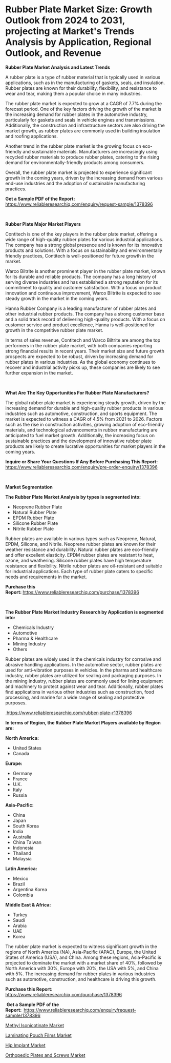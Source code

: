 <p><h1>Rubber Plate Market Size: Growth Outlook from 2024 to 2031, projecting at Market's Trends Analysis by Application, Regional Outlook, and Revenue</h1></p><p><strong>Rubber Plate Market Analysis and Latest Trends</strong></p>
<p><p>A rubber plate is a type of rubber material that is typically used in various applications, such as in the manufacturing of gaskets, seals, and insulation. Rubber plates are known for their durability, flexibility, and resistance to wear and tear, making them a popular choice in many industries.</p><p>The rubber plate market is expected to grow at a CAGR of 7.7% during the forecast period. One of the key factors driving the growth of the market is the increasing demand for rubber plates in the automotive industry, particularly for gaskets and seals in vehicle engines and transmissions. Additionally, the construction and infrastructure sectors are also driving the market growth, as rubber plates are commonly used in building insulation and roofing applications.</p><p>Another trend in the rubber plate market is the growing focus on eco-friendly and sustainable materials. Manufacturers are increasingly using recycled rubber materials to produce rubber plates, catering to the rising demand for environmentally-friendly products among consumers.</p><p>Overall, the rubber plate market is projected to experience significant growth in the coming years, driven by the increasing demand from various end-use industries and the adoption of sustainable manufacturing practices.</p></p>
<p><strong>Get a Sample PDF of the Report:&nbsp;</strong> <a href="https://www.reliableresearchiq.com/enquiry/request-sample/1378396">https://www.reliableresearchiq.com/enquiry/request-sample/1378396</a></p>
<p>&nbsp;</p>
<p><strong>Rubber Plate Major Market Players</strong></p>
<p><p>Contitech is one of the key players in the rubber plate market, offering a wide range of high-quality rubber plates for various industrial applications. The company has a strong global presence and is known for its innovative products and solutions. With a focus on sustainability and environmentally friendly practices, Contitech is well-positioned for future growth in the market.</p><p>Warco Biltrite is another prominent player in the rubber plate market, known for its durable and reliable products. The company has a long history of serving diverse industries and has established a strong reputation for its commitment to quality and customer satisfaction. With a focus on product innovation and continuous improvement, Warco Biltrite is expected to see steady growth in the market in the coming years.</p><p>Hanna Rubber Company is a leading manufacturer of rubber plates and other industrial rubber products. The company has a strong customer base and a solid track record of delivering high-quality products. With a focus on customer service and product excellence, Hanna is well-positioned for growth in the competitive rubber plate market.</p><p>In terms of sales revenue, Contitech and Warco Biltrite are among the top performers in the rubber plate market, with both companies reporting strong financial results in recent years. Their market size and future growth prospects are expected to be robust, driven by increasing demand for rubber plates in various industries. As the global economy continues to recover and industrial activity picks up, these companies are likely to see further expansion in the market.</p></p>
<p>&nbsp;</p>
<p><strong>What Are The Key Opportunities For Rubber Plate Manufacturers?</strong></p>
<p><p>The global rubber plate market is experiencing steady growth, driven by the increasing demand for durable and high-quality rubber products in various industries such as automotive, construction, and sports equipment. The market is expected to witness a CAGR of 4.5% from 2021 to 2026. Factors such as the rise in construction activities, growing adoption of eco-friendly materials, and technological advancements in rubber manufacturing are anticipated to fuel market growth. Additionally, the increasing focus on sustainable practices and the development of innovative rubber plate products are likely to create lucrative opportunities for market players in the coming years.</p></p>
<p><strong>Inquire or Share Your Questions If Any Before Purchasing This Report:</strong> <a href="https://www.reliableresearchiq.com/enquiry/pre-order-enquiry/1378396">https://www.reliableresearchiq.com/enquiry/pre-order-enquiry/1378396</a></p>
<p>&nbsp;</p>
<p><strong>Market Segmentation</strong></p>
<p><strong>The Rubber Plate Market Analysis by types is segmented into:</strong></p>
<p><ul><li>Neoprene Rubber Plate</li><li>Natural Rubber Plate</li><li>EPDM Rubber Plate</li><li>Silicone Rubber Plate</li><li>Nitrile Rubber Plate</li></ul></p>
<p><p>Rubber plates are available in various types such as Neoprene, Natural, EPDM, Silicone, and Nitrile. Neoprene rubber plates are known for their weather resistance and durability. Natural rubber plates are eco-friendly and offer excellent elasticity. EPDM rubber plates are resistant to heat, ozone, and weathering. Silicone rubber plates have high temperature resistance and flexibility. Nitrile rubber plates are oil-resistant and suitable for industrial applications. Each type of rubber plate caters to specific needs and requirements in the market.</p></p>
<p><strong>Purchase this Report:&nbsp;</strong><a href="https://www.reliableresearchiq.com/purchase/1378396">https://www.reliableresearchiq.com/purchase/1378396</a></p>
<p>&nbsp;</p>
<p><strong>The Rubber Plate Market Industry Research by Application is segmented into:</strong></p>
<p><ul><li>Chemicals Industry</li><li>Automotive</li><li>Pharma & Healthcare</li><li>Mining Industry</li><li>Others</li></ul></p>
<p><p>Rubber plates are widely used in the chemicals industry for corrosive and abrasive handling applications. In the automotive sector, rubber plates are used for anti-vibration purposes in vehicles. In the pharma and healthcare industry, rubber plates are utilized for sealing and packaging purposes. In the mining industry, rubber plates are commonly used for lining equipment and machinery to protect against wear and tear. Additionally, rubber plates find applications in various other industries such as construction, food processing, and marine for a wide range of sealing and protective purposes.</p></p>
<p><a href="https://www.reliableresearchiq.com/rubber-plate-r1378396">&nbsp;https://www.reliableresearchiq.com/rubber-plate-r1378396</a></p>
<p><strong>In terms of Region, the Rubber Plate Market Players available by Region are:</strong></p>
<p>
    <p> <strong> North America: </strong>
        <ul>
            <li>United States</li>
            <li>Canada</li>
        </ul>
        </p> 
    <p> <strong> Europe: </strong>
        <ul>
            <li>Germany</li>
            <li>France</li>
            <li>U.K.</li>
            <li>Italy</li>
            <li>Russia</li>
        </ul>
        </p> 
    <p> <strong> Asia-Pacific: </strong>
        <ul>
            <li>China</li>
            <li>Japan</li>
            <li>South Korea</li>
            <li>India</li>
            <li>Australia</li>
            <li>China Taiwan</li>
            <li>Indonesia</li>
            <li>Thailand</li>
            <li>Malaysia</li>
        </ul>
        </p> 
    <p> <strong> Latin America: </strong>
        <ul>
            <li>Mexico</li>
            <li>Brazil</li>
            <li>Argentina Korea</li>
            <li>Colombia</li>
        </ul>
        </p> 
    <p> <strong> Middle East & Africa: </strong>
        <ul>
            <li>Turkey</li>
            <li>Saudi</li>
            <li>Arabia</li>
            <li>UAE</li>
            <li>Korea</li>
        </ul>
    </p>
    </p>
<p><p>The rubber plate market is expected to witness significant growth in the regions of North America (NA), Asia-Pacific (APAC), Europe, the United States of America (USA), and China. Among these regions, Asia-Pacific is projected to dominate the market with a market share of 40%, followed by North America with 30%, Europe with 20%, the USA with 5%, and China with 5%. The increasing demand for rubber plates in various industries such as automotive, construction, and healthcare is driving this growth.</p></p>
<p><strong>Purchase this Report: </strong><a href="https://www.reliableresearchiq.com/purchase/1378396">https://www.reliableresearchiq.com/purchase/1378396</a></p>
<p>&nbsp;<strong>Get a Sample PDF of the Report:&nbsp;&nbsp;</strong><a href="https://www.reliableresearchiq.com/enquiry/request-sample/1378396">https://www.reliableresearchiq.com/enquiry/request-sample/1378396</a></p>
<p><strong></strong></p>
<p><p><a href="https://www.linkedin.com/pulse/methyl-isonicotinate-market-forecasts-trends-impact-analysis-gmmsf">Methyl Isonicotinate Market</a></p><p><a href="https://www.linkedin.com/pulse/laminating-pouch-films-market-share-analysis-growth-trends-oev1f">Laminating Pouch Films Market</a></p><p><a href="https://github.com/mauripalmi/Market-Research-Report-List-4/blob/main/hip-implant-market.md">Hip Implant Market</a></p><p><a href="https://github.com/gulaimolin/Market-Research-Report-List-5/blob/main/orthopedic-plates-and-screws-market.md">Orthopedic Plates and Screws Market</a></p></p>